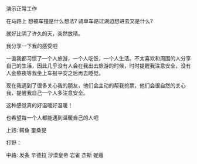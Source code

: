 

演示正常工作

在马路上 想被车撞是什么想法?
骑单车路过湖边想进去又是什么?



就好比阴了许久的天，突然放晴。

我分享一下我的感受吧

一直我都习惯了一个人旅游，一个人吃饭，一个人生活。不太喜欢和周围的人分享自己的生活，因此几乎没有人会在我出去旅游的时候，时时提醒我注意安全，没有人会熬夜等我坐上车报平安之后再去睡觉。

现在我遇到了很多关心我的朋友，他们会主动的帮我抢票，他们会很自然的关心我，提醒我自己一个人多注意安全。

这种感觉真的好温暖好温暖！

也希望每一个人都能遇到温暖自己的人吧






上路:
鳄鱼  奎桑提 

打野：


中路:
发条 辛德拉 沙漠皇帝 岩雀 杰斯 妮蔻